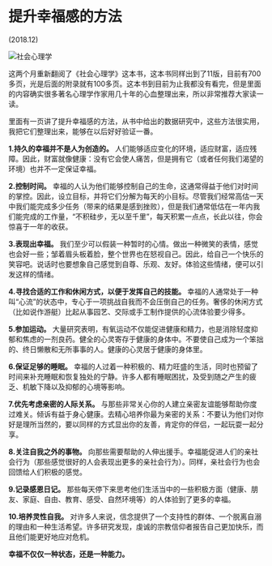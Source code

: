 # 提升幸福感的方法

(2018.12)

![社会心理学](/images/reading/before2019/socialPsychology.jpg)

这两个月重新翻阅了《社会心理学》这本书，这本书同样出到了11版，目前有700多页，光是后面的附录就有100多页。这本书到目前为止我都没有看完，但是里面的内容确实很多著名心理学作家用几十年的心血整理出来，所以非常推荐大家读一读。

里面有一页讲了提升幸福感的方法，从书中给出的数据研究中，这些方法很实用，我把它们整理出来，能够在以后好好验证一番。

**1.持久的幸福并不是人为创造的。** 人们能够适应变化的环境，适应财富，适应残障。因此，财富就像健康：没有它会使人痛苦，但是拥有它（或者任何我们渴望的环境）也并不一定保证幸福。

**2.控制时间。** 幸福的人认为他们能够控制自己的生命，这通常得益于他们对时间的掌控。因此，设立目标，并将它们分解为每天的小目标。尽管我们经常高估一天中我们能完成多少任务（带来的结果是感到挫败），但是我们通常低估在一年内我们能完成的工作量，“不积硅步，无以至千里”，每天积累一点点，长此以往，你会惊喜于一年的收获。

**3.表现出幸福。** 我们至少可以假装一种暂时的心情。做出一种微笑的表情，感觉也会好一些；邹着眉头板着脸，整个世界也在怒视自己。因此，给自己一个快乐的笑容吧。说话时也要想象自己感觉到自尊、乐观、友好。体验这些情绪，便可以引发这样的情绪。

**4.寻找合适的工作和休闲方式，以便于发挥自己的技能。** 幸福的人通常处于一种叫“心流”的状态中，专心于一项挑战自我而不会压倒自己的任务。奢侈的休闲方式（比如说作游艇）比起从事园艺、交际或手工制作提供的心流体验要少得多。

**5.参加运动。** 大量研究表明，有氧运动不仅能促进健康和精力，也是消除轻度抑郁和焦虑的一剂良药。健全的心灵寄存于健康的身体中。不要使自己成为一个笨拙的、终日懒散和无所事事的人。健康的心灵居于健康的身体里。

**6.保证足够的睡眠。** 幸福的人过着一种积极的、精力旺盛的生活，同时也预留了时间来补充睡眠和恢复独处的宁静。许多人都有睡眠困扰，及受到随之产生的疲乏、机敏下降以及抑郁的心境等影响。

**7.优先考虑亲密的人际关系。** 与那些非常关心你的人建立亲密友谊能够帮助你度过难关。倾诉有益于身心健康。去精心培养你最为亲密的关系：不要认为他们对你好是理所当然的，要以同样的方式显出你的友善，肯定你的伴侣，一起玩耍一起分享。

**8.关注自我之外的事物。** 向那些需要帮助的人伸出援手。幸福能促进人们的亲社会行为（那些感觉很好的人会表现出更多的亲社会行为）。同样，亲社会行为也会回馈给人们积极的感觉。

**9.记录感恩日记。** 那些每天停下来思考他们生活当中的一些积极方面（健康、朋友、家庭、自由、教育、感受、自然环境等）的人体验到了更多的幸福。

**10.培养灵性自我。** 对许多人来说，信念提供了一个支持性的群体、一个脱离自溺的理由和一种生活希望。许多研究发现，虔诚的宗教信仰者报告自己更加快乐，而且他们能更好地应对危机。

**幸福不仅仅一种状态，还是一种能力。**